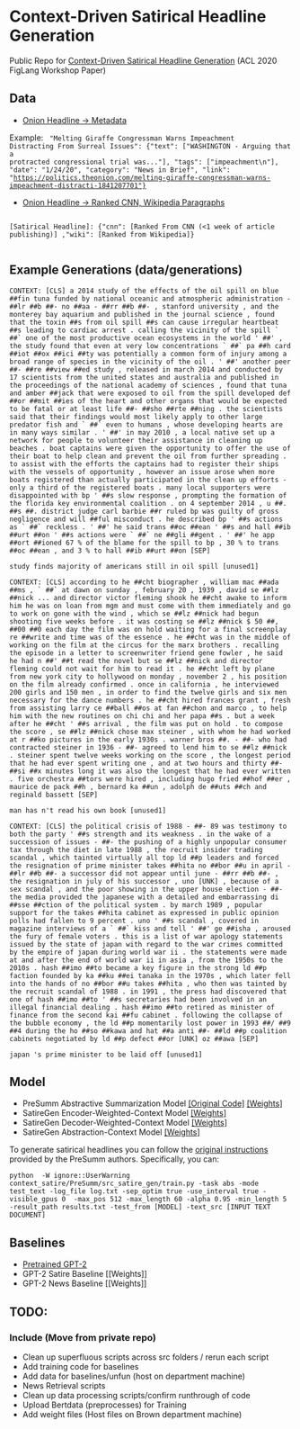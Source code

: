 # Context-Driven Satirical Headline Generation
Public Repo for [Context-Driven Satirical Headline Generation](https://www.aclweb.org/anthology/2020.figlang-1.5.pdf) (ACL 2020 FigLang Workshop Paper)


## Data
-  [Onion Headline -> Metadata](https://context-driven-satire.s3-us-west-2.amazonaws.com/onion_to_data.json) 

Example:
<code>
"Melting Giraffe Congressman Warns Impeachment Distracting From Surreal Issues": {"text": ["WASHINGTON - Arguing that a protracted congressional trial was..."], "tags": ["impeachment\n"], "date": "1/24/20", "category": "News in Brief", "link": "https://politics.theonion.com/melting-giraffe-congressman-warns-impeachment-distracti-1841207701"}
  </code>

-  [Onion Headline -> Ranked CNN, Wikipedia Paragraphs](https://context-driven-satire.s3-us-west-2.amazonaws.com/raw_headlines_to_ranked_results.json) 

<code>
[Satirical Headline]: {"cnn": [Ranked From CNN (<1 week of article publishing)] ,"wiki": [Ranked from Wikipedia]}
  </code>
  
## Example Generations (data/generations)

<pre><code>CONTEXT: [CLS] a 2014 study of the effects of the oil spill on blue ##fin tuna funded by national oceanic and atmospheric administration - ##lr ##b ##- no ##aa - ##rr ##b ##- , stanford university , and the monterey bay aquarium and published in the journal science , found that the toxin ##s from oil spill ##s can cause irregular heartbeat ##s leading to cardiac arrest . calling the vicinity of the spill ` ##` one of the most productive ocean ecosystems in the world ' ##' , the study found that even at very low concentrations ` ##` pa ##h card ##iot ##ox ##ici ##ty was potentially a common form of injury among a broad range of species in the vicinity of the oil . ' ##' another peer ##- ##re ##view ##ed study , released in march 2014 and conducted by 17 scientists from the united states and australia and published in the proceedings of the national academy of sciences , found that tuna and amber ##jack that were exposed to oil from the spill developed def ##or ##mit ##ies of the heart and other organs that would be expected to be fatal or at least life ##- ##sho ##rte ##ning . the scientists said that their findings would most likely apply to other large predator fish and ` ##` even to humans , whose developing hearts are in many ways similar . ' ##' in may 2010 , a local native set up a network for people to volunteer their assistance in cleaning up beaches . boat captains were given the opportunity to offer the use of their boat to help clean and prevent the oil from further spreading . to assist with the efforts the captains had to register their ships with the vessels of opportunity , however an issue arose when more boats registered than actually participated in the clean up efforts - only a third of the registered boats . many local supporters were disappointed with bp ' ##s slow response , prompting the formation of the florida key environmental coalition . on 4 september 2014 , u ##. ##s ##. district judge carl barbie ##r ruled bp was guilty of gross negligence and will ##ful misconduct . he described bp ' ##s actions as ` ##` reckless . ' ##' he said trans ##oc ##ean ' ##s and hall ##ib ##urt ##on ' ##s actions were ` ##` ne ##gli ##gent . ' ##' he app ##ort ##ioned 67 % of the blame for the spill to bp , 30 % to trans ##oc ##ean , and 3 % to hall ##ib ##urt ##on [SEP]

study finds majority of americans still in oil spill [unused1]

CONTEXT: [CLS] according to he ##cht biographer , william mac ##ada ##ms , ` ##` at dawn on sunday , february 20 , 1939 , david se ##lz ##nick ... and director victor fleming shook he ##cht awake to inform him he was on loan from mgm and must come with them immediately and go to work on gone with the wind , which se ##lz ##nick had begun shooting five weeks before . it was costing se ##lz ##nick $ 50 ##, ##00 ##0 each day the film was on hold waiting for a final screenplay re ##write and time was of the essence . he ##cht was in the middle of working on the film at the circus for the marx brothers . recalling the episode in a letter to screenwriter friend gene fowler , he said he had n ##' ##t read the novel but se ##lz ##nick and director fleming could not wait for him to read it . he ##cht left by plane from new york city to hollywood on monday , november 2 , his position on the film already confirmed . once in california , he interviewed 200 girls and 150 men , in order to find the twelve girls and six men necessary for the dance numbers . he ##cht hired frances grant , fresh from assisting larry ce ##ball ##os at fan ##chon and marco , to help him with the new routines on chi chi and her papa ##s . but a week after he ##cht ' ##s arrival , the film was put on hold . to compose the score , se ##lz ##nick chose max steiner , with whom he had worked at r ##ko pictures in the early 1930s . warner bros ##. - ##- who had contracted steiner in 1936 - ##- agreed to lend him to se ##lz ##nick . steiner spent twelve weeks working on the score , the longest period that he had ever spent writing one , and at two hours and thirty ##- ##si ##x minutes long it was also the longest that he had ever written . five orchestra ##tors were hired , including hugo fried ##hof ##er , maurice de pack ##h , bernard ka ##un , adolph de ##uts ##ch and reginald bassett [SEP]

man has n't read his own book [unused1]

CONTEXT: [CLS] the political crisis of 1988 - ##- 89 was testimony to both the party ' ##s strength and its weakness . in the wake of a succession of issues - ##- the pushing of a highly unpopular consumer tax through the diet in late 1988 , the recruit insider trading scandal , which tainted virtually all top ld ##p leaders and forced the resignation of prime minister takes ##hita no ##bor ##u in april - ##lr ##b ##- a successor did not appear until june - ##rr ##b ##- , the resignation in july of his successor , uno [UNK] , because of a sex scandal , and the poor showing in the upper house election - ##- the media provided the japanese with a detailed and embarrassing di ##sse ##ction of the political system . by march 1989 , popular support for the takes ##hita cabinet as expressed in public opinion polls had fallen to 9 percent . uno ' ##s scandal , covered in magazine interviews of a ` ##` kiss and tell ' ##' ge ##isha , aroused the fury of female voters . this is a list of war apology statements issued by the state of japan with regard to the war crimes committed by the empire of japan during world war ii . the statements were made at and after the end of world war ii in asia , from the 1950s to the 2010s . hash ##imo ##to became a key figure in the strong ld ##p faction founded by ka ##ku ##ei tanaka in the 1970s , which later fell into the hands of no ##bor ##u takes ##hita , who then was tainted by the recruit scandal of 1988 . in 1991 , the press had discovered that one of hash ##imo ##to ' ##s secretaries had been involved in an illegal financial dealing . hash ##imo ##to retired as minister of finance from the second kai ##fu cabinet . following the collapse of the bubble economy , the ld ##p momentarily lost power in 1993 ##/ ##9 ##4 during the ho ##so ##kawa and hat ##a anti ##- ##ld ##p coalition cabinets negotiated by ld ##p defect ##or [UNK] oz ##awa [SEP]

japan 's prime minister to be laid off [unused1]
</code></pre>


## Model
- PreSumm Abstractive Summarization Model [[Original Code]](https://github.com/nlpyang/PreSumm) [[Weights]](https://drive.google.com/open?id=1-IKVCtc4Q-BdZpjXc4s70_fRsWnjtYLr)
- SatireGen Encoder-Weighted-Context Model [[Weights]](cs.brown.edu/research/satire/context_model_2250)
- SatireGen Decoder-Weighted-Context Model [[Weights]]( cs.brown.edu/research/satire_d_context_model_2000)
- SatireGen Abstraction-Context Model [[Weights]]( cs.brown.edu/research/satire_a_context_model_2000)

To generate satirical headlines you can follow the [original instructions](https://github.com/nlpyang/PreSumm) provided by the PreSumm authors. Specifically, you can:

<pre><code>python  -W ignore::UserWarning  context_satire/PreSumm/src_satire_gen/train.py -task abs -mode test_text -log_file log.txt -sep_optim true -use_interval true -visible_gpus 0  -max_pos 512 -max_length 60 -alpha 0.95 -min_length 5 -result_path results.txt -test_from [MODEL] -text_src [INPUT TEXT DOCUMENT]
</code></pre>

## Baselines
- [Pretrained GPT-2](https://huggingface.co/transformers/model_doc/gpt2.html)
- GPT-2 Satire Baseline [[Weights]]
- GPT-2 News Baseline [[Weights]]

## TODO:
### Include (Move from private repo)
- Clean up superfluous scripts across src folders / rerun each script
- Add training code for baselines
- Add data for baselines/unfun (host on department machine)
- News Retrieval scripts
- Clean up data processing scripts/confirm runthrough of code
- Upload Bertdata (preprocesses) for Training
- Add weight files (Host files on Brown department machine)
